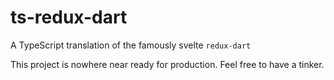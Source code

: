 # ts-redux-dart
A TypeScript translation of the famously svelte `redux-dart`

This project is nowhere near ready for production. Feel free to have a tinker.
